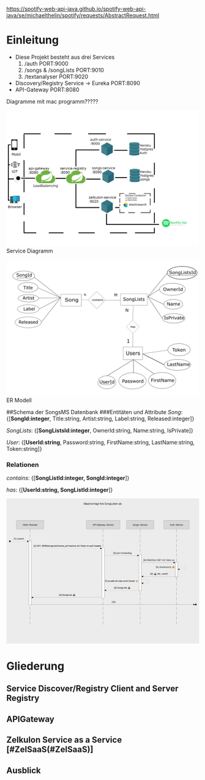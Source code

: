 https://spotify-web-api-java.github.io/spotify-web-api-java/se/michaelthelin/spotify/requests/AbstractRequest.html

# Einleitung
* Diese Projekt besteht aus drei Services
    1. /auth PORT:9000
    2. /songs & /songLists PORT:9010
    3. /textanalyser PORT:9020
* Discovery/Registry Service -> Eureka PORT:8090
* API-Gateway PORT:8080

Diagramme mit mac programm?????

![Service Diagramm](workOnDrawings/FinalSoftwareArchitekturDiagramm.png)
Service Diagramm

![ER Modell](workOnDrawings/ER-Modell-SongsMS-DB.png)
ER Modell

##Schema der SongsMS Datenbank
###Entitäten und Attribute
*Song*: {[**SongId:integer**, Title:string, Artist:string, Label:string, Released:integer]}

*SongLists*: {[**SongListsId:integer**, OwnerId:string, Name:string, IsPrivate]}

*User*: {[**UserId:string**, Password:string, FirstName:string, LastName:string, Token:string]}
### Relationen
*contains*: {[**SongListId:integer, SongId:integer**]}

*has*: {[**UserId:string, SongListId:integer**]}

![SongLists_sequenz_diagramm](workOnDrawings/SongListSequenz.png)

# Gliederung


## Service Discover/Registry Client and Server Registry

## APIGateway

## Zelkulon Service as a Service [#ZelSaaS(#ZelSaaS)]

## Ausblick

